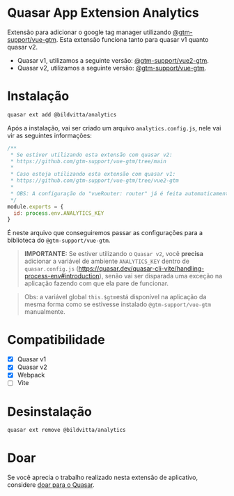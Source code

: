 Quasar App Extension Analytics
===

Extensão para adicionar o google tag manager utilizando [@gtm-support/vue-gtm](https://github.com/gtm-support/vue-gtm/tree/main). Esta extensão funciona tanto para quasar v1 quanto quasar v2.

- Quasar v1, utilizamos a seguinte versão: [@gtm-support/vue2-gtm](https://github.com/gtm-support/vue-gtm/tree/vue2-gtm).
- Quasar v2, utilizamos a seguinte versão: [@gtm-support/vue-gtm](https://github.com/gtm-support/vue-gtm/tree/main).

# Instalação
```bash
quasar ext add @bildvitta/analytics
```

Após a instalação, vai ser criado um arquivo `analytics.config.js`, nele vai vir as seguintes informações:

```js
/**
 * Se estiver utilizando esta extensão com quasar v2:
 * https://github.com/gtm-support/vue-gtm/tree/main
 *
 * Caso esteja utilizando esta extensão com quasar v1:
 * https://github.com/gtm-support/vue-gtm/tree/vue2-gtm
 *
 * OBS: A configuração do "vueRouter: router" já é feita automaticamente pela extensão.
 */
module.exports = {
  id: process.env.ANALYTICS_KEY
}
```

É neste arquivo que conseguiremos passar as configurações para a biblioteca do `@gtm-support/vue-gtm`.

> **IMPORTANTE:** Se estiver utilizando o `Quasar v2`, você **precisa** adicionar a variável de ambiente `ANALYTICS_KEY` dentro de `quasar.config.js` (https://quasar.dev/quasar-cli-vite/handling-process-env#introduction), senão vai ser disparada uma exceção na aplicação fazendo com que ela pare de funcionar.

> Obs: a variável global `this.$gtm`está disponível na aplicação da mesma forma como se estivesse instalado `@gtm-support/vue-gtm` manualmente.

# Compatibilidade
- [x] Quasar v1
- [x] Quasar v2
- [x] Webpack
- [ ] Vite

# Desinstalação
```bash
quasar ext remove @bildvitta/analytics
```

# Doar
Se você aprecia o trabalho realizado nesta extensão de aplicativo, considere [doar para o Quasar](https://donate.quasar.dev).

